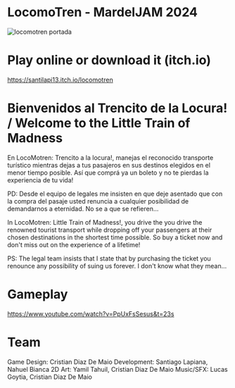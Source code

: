 # LocomoTren - MardelJAM 2024

![locomotren portada](https://github.com/user-attachments/assets/1ff45020-8797-445a-9f26-67457940d2c6)

# Play online or download it (itch.io)
https://santilapi13.itch.io/locomotren

# Bienvenidos al Trencito de la Locura! / Welcome to the Little Train of Madness
En LocoMotren: Trencito a la locura!, manejas el reconocido transporte turístico mientras dejas a tus pasajeros en sus destinos elegidos en el menor tiempo posible.  Así que comprá ya un boleto y no te pierdas la experiencia de tu vida!

PD: Desde el equipo de legales me insisten en que deje asentado que con la compra del pasaje usted renuncia a cualquier posibilidad de demandarnos a eternidad. No se a que se refieren...

In LocoMotren: Little Train of Madness!, you drive the you drive the renowned tourist transport while dropping off your passengers at their chosen destinations in the shortest time possible. So buy a ticket now and don't miss out on the experience of a lifetime!

PS: The legal team insists that I state that by purchasing the ticket you renounce any possibility of suing us forever. I don't know what they mean...

# Gameplay
https://www.youtube.com/watch?v=PpUxFsSesus&t=23s

# Team
Game Design: Cristian Diaz De Maio
Development: Santiago Lapiana, Nahuel Bianca
2D Art: Yamil Tahuil, Cristian Diaz De Maio
Music/SFX: Lucas Goytia, Cristian Diaz De Maio
